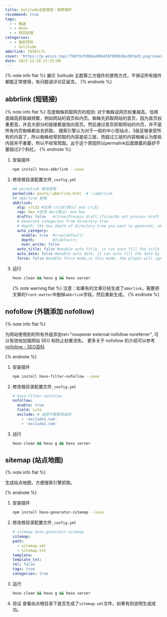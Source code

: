 ```yaml
---
title: Solitude主题使用：推荐插件
recommend: true
tags:
  - - 精选
  - - Hexo
  - - 网页前端
categories:
  - - 我的项目
    - Solitude
abbrlink: 78307c7c
cover: 'https://p.wzsco.top//fb0f3efdb9aa008410f895b3be3bfad3.png/cover'
date: 2023-12-28 21:25:00
---
```


{% note info flat %}
展示 Solitude 主题第三方插件的使用方式，不保证所有插件都能正常使用，有问题请评论区留言。
{% endnote %}

## abbrlink (短链接)

{% note info flat %}
百度蜘蛛抓取网页的规则:
对于蜘蛛说网页权重越高、信用度越高抓取越频繁，例如网站的首页和内页。蜘蛛先抓取网站的首页，因为首页权重更高，并且大部分的链接都是指向首页。然后通过首页抓取网站的内页，并不是所有内页蜘蛛都会去抓取。
搜索引擎认为对于一般的中小型站点，3层足够承受所有的内容了，所以蜘蛛经常抓取的内容是前三层，而超过三层的内容蜘蛛认为那些内容并不重要，所以不经常爬取。出于这个原因所以permalink后面跟着的最好不要超过2个斜杠。
{% endnote %}

1. 安装插件
    ```bash
    npm install hexo-abbrlink --save
    ```
2. 修改根目录配置文件`_config.yml`
    ```yaml
    ## permalink 修改原有
    permalink: posts/:abbrlink.html  # :/abbrlink
    ## abbrlink 新增
    abbrlink:
      alg: crc32 #支持 crc16(默认) and crc32
      rep: hex #支持 dec(默认) and hex
      drafts: false   #(true)Process draft,(false)Do not process draft. false(default) 
      # Generate categories from directory-tree
      # depth: the max_depth of directory-tree you want to generate, should > 0
      auto_category:
        enable: true  #true(default)
        depth:        #3(default)
        over_write: false
      auto_title: false #enable auto title, it can auto fill the title by path
      auto_date: false #enable auto date, it can auto fill the date by time today
      force: false #enable force mode,in this mode, the plugin will ignore the cache, and calc the abbrlink for every post even it already had abbrlink. This only updates abbrlink rather than other front variables.
    ```
3. 运行
    ```bash
    hexo clean && hexo g && hexo server
    ```
   {% note warning flat %}
   注意：如果有的文章已经生成了`abbrlink`，需要把文章的`front-matter`中删掉`abbrlink`字段，然后重新生成。
   {% endnote %}

## nofollow (外链添加 nofollow)

{% note info flat %}

为网站使用到的所有外链添加rel="noopener external nofollow noreferrer", 可以有效地加强网站 SEO 和防止权重流失。
更多关于 nofollow 的介绍可以参考 [nofollow - SEO百科](https://baike.baidu.com/item/Nofollow/2410595?fr=ge_ala)

{% endnote %}

1. 安装插件
    ```bash
    npm install hexo-filter-nofollow --save
    ```
2. 修改根目录配置文件`_config.yml`
    ```yaml
    # hexo-filter-nofollow
    nofollow:
      enable: true
      field: site
      exclude: # 去除不需要添加的
        - 'exclude1.com'
        - 'exclude2.com'
   ```
3. 运行
    ```bash
    hexo clean && hexo g && hexo server
    ```

## sitemap (站点地图)

{% note info flat %}

生成站点地图，方便搜索引擎抓取。

{% endnote %}

1. 安装插件
    ```bash
    npm install hexo-generator-sitemap --save
    ```
2. 修改根目录配置文件`_config.yml`
    ```yaml
   # sitemap hexo-generator-sitemap
   sitemap:
    path:
      - sitemap.xml
      - sitemap.txt
    template:
    template_txt:
    rel: false
    tags: true
    categories: true
   ```
3. 运行
    ```bash
    hexo clean && hexo g && hexo server
    ```
4. 验证
    查看站点根目录下是否生成了`sitemap.xml`文件，如果有则说明生成成功。